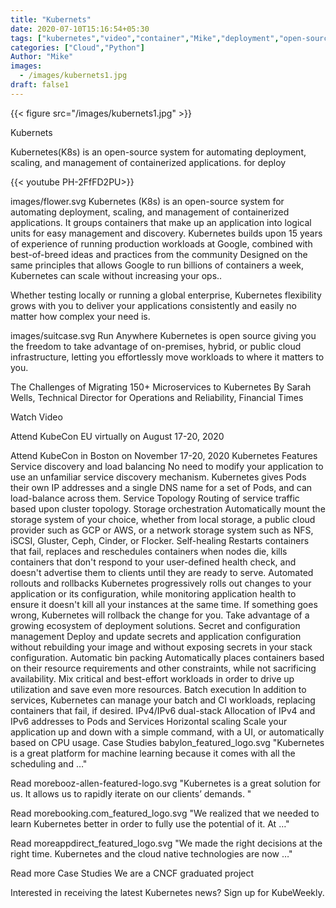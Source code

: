 ```yaml
---
title: "Kubernets"
date: 2020-07-10T15:16:54+05:30
tags: ["kubernetes","video","container","Mike","deployment","open-source"]
categories: ["Cloud","Python"]
Author: "Mike"
images:
  - /images/kubernets1.jpg
draft: false1
---
```


{{< figure src="/images/kubernets1.jpg" >}}

Kubernets

Kubernetes(K8s) is an open-source system for automating deployment, scaling, and management of containerized applications.
 for deploy 

{{< youtube  PH-2FfFD2PU>}}

images/flower.svg
Kubernetes (K8s) is an open-source system for automating deployment, scaling, and management of containerized applications.
It groups containers that make up an application into logical units for easy management and discovery. Kubernetes builds upon 15 years of experience of running production workloads at Google, combined with best-of-breed ideas and practices from the community
Designed on the same principles that allows Google to run billions of containers a week, Kubernetes can scale without increasing your ops..

Whether testing locally or running a global enterprise, Kubernetes flexibility grows with you to deliver your applications consistently and easily no matter how complex your need is.

images/suitcase.svg	
Run Anywhere
Kubernetes is open source giving you the freedom to take advantage of on-premises, hybrid, or public cloud infrastructure, letting you effortlessly move workloads to where it matters to you.

The Challenges of Migrating 150+ Microservices to Kubernetes
By Sarah Wells, Technical Director for Operations and Reliability, Financial Times

Watch Video


Attend KubeCon EU virtually on August 17-20, 2020



Attend KubeCon in Boston on November 17-20, 2020
Kubernetes Features
Service discovery and load balancing
No need to modify your application to use an unfamiliar service discovery mechanism. Kubernetes gives Pods their own IP addresses and a single DNS name for a set of Pods, and can load-balance across them.
Service Topology
Routing of service traffic based upon cluster topology.
Storage orchestration
Automatically mount the storage system of your choice, whether from local storage, a public cloud provider such as GCP or AWS, or a network storage system such as NFS, iSCSI, Gluster, Ceph, Cinder, or Flocker.
Self-healing
Restarts containers that fail, replaces and reschedules containers when nodes die, kills containers that don't respond to your user-defined health check, and doesn't advertise them to clients until they are ready to serve.
Automated rollouts and rollbacks
Kubernetes progressively rolls out changes to your application or its configuration, while monitoring application health to ensure it doesn't kill all your instances at the same time. If something goes wrong, Kubernetes will rollback the change for you. Take advantage of a growing ecosystem of deployment solutions.
Secret and configuration management
Deploy and update secrets and application configuration without rebuilding your image and without exposing secrets in your stack configuration.
Automatic bin packing
Automatically places containers based on their resource requirements and other constraints, while not sacrificing availability. Mix critical and best-effort workloads in order to drive up utilization and save even more resources.
Batch execution
In addition to services, Kubernetes can manage your batch and CI workloads, replacing containers that fail, if desired.
IPv4/IPv6 dual-stack
Allocation of IPv4 and IPv6 addresses to Pods and Services
Horizontal scaling
Scale your application up and down with a simple command, with a UI, or automatically based on CPU usage.
Case Studies
babylon_featured_logo.svg
"Kubernetes is a great platform for machine learning because it comes with all the scheduling and …"

Read morebooz-allen-featured-logo.svg
"Kubernetes is a great solution for us. It allows us to rapidly iterate on our clients’ demands. "

Read morebooking.com_featured_logo.svg
"We realized that we needed to learn Kubernetes better in order to fully use the potential of it. At …"

Read moreappdirect_featured_logo.svg
"We made the right decisions at the right time. Kubernetes and the cloud native technologies are now …"

Read more
Case Studies
We are a CNCF graduated project



Interested in receiving the latest Kubernetes news? Sign up for KubeWeekly.





